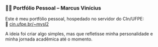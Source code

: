 ### 🧑‍💻 Portfólio Pessoal – Marcus Vinícius

Este é meu portfólio pessoal, hospedado no servidor do CIn/UFPE:  
🔗 [cin.ufpe.br/~mvsl2](https://cin.ufpe.br/~mvsl2)

A ideia foi criar algo simples, mas que refletisse minha personalidade e minha jornada acadêmica até o momento.
